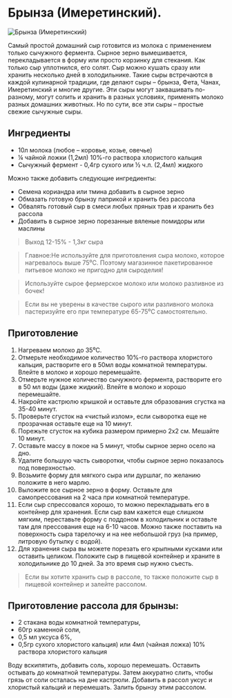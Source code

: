 # Брынза (Имеретинский).
![Брынза (Имеретинский)](/images/Kulinar/Chesse/brynza_imretinskiy.png 'Брынза (Имеретинский)')

Самый простой домашний сыр готовится из молока с применением только сычужного фермента. Сырное зерно вымешивается, перекладывается в форму или просто корзинку для стекания. Как только сыр уплотнился, его солят. Сыр можно кушать сразу или хранить несколько дней в холодильнике. Такие сыры встречаются в каждой кулинарной традиции, где делают сыры – брынза, Фета, Чанах, Имеретинский и многие другие. Эти сыры могут заквашивать по-разному, могут солить и хранить в разных условиях, применять молоко разных домашних животных. Но по сути, все эти сыры – простые свежие сычужные сыры.

## Ингредиенты

- 10л молока (любое – коровье, козье, овечье)
- ¼ чайной ложки (1,2мл) 10%-го раствора хлористого кальция
- Сычужный фермент - 0,4гр сухого или ½ ч.л. (2,4мл) жидкого

Можно также добавить следующие ингредиенты:

- Семена кориандра или тмина добавить в сырное зерно
- Обмазать готовую брынзу паприкой и хранить без рассола
- Обвалять готовый сыр в смеси любых пряных трав и хранить без рассола
- Добавить в сырное зерно порезанные вяленые помидоры или маслины

> Выход 12-15% - 1,3кг сыра

> Главное:Не используйте для приготовления сыра молоко, которое нагревалось выше 75⁰С. Поэтому магазинное пакетированное питьевое молоко не пригодно для сыроделия!

> Используйте сырое фермерское молоко или молоко разливное из бочек!

> Если вы не уверены в качестве сырого или разливного молока пастеризуйте его при температуре 65-75⁰С самостоятельно.

## Приготовление

1. Нагреваем молоко до 35⁰С.
2. Отмерьте необходимое количество 10%-го раствора хлористого кальция, растворите его в 50мл воды комнатной температуры. Влейте в молоко и хорошо перемешайте.
3. Отмерьте нужное количество сычужного фермента, растворите его в 50 мл воды (даже жидкий). Влейте в молоко и хорошо перемешайте.
4. Накройте кастрюлю крышкой и оставьте для образования сгустка на 35-40 минут.
5. Проверьте сгусток на «чистый излом», если сыворотка еще не прозрачная оставьте еще на 10 минут.
6. Порежьте сгусток на кубика размером примерно 2х2 см. Мешайте 10 минут.
7. Оставьте массу в покое на 5 минут, чтобы сырное зерно осело на дно.
8. Удалите большую часть сыворотки, чтобы сырное зерно показалось под поверхностью.
9. Возьмите форму для мягкого сыра или дуршлаг, по желанию положите в него марлю.
10. Выложите все сырное зерно в форму. Оставьте для самопрессования на 2 часа при комнатной температуре.
11. Если сыр спрессовался хорошо, то можно перекладывать его в контейнер для хранения. Если сыр вам кажется еще слишком мягким, переставьте форму с поддоном в холодильник и оставьте там для прессования еще на 6-10 часов. Можно также поставить на поверхность сыра тарелочку и на нее небольшой груз (на пример, литровую бутылку с водой).
12. Для хранения сыра вы можете порезать его крыпными кусками или оставить целиком. Положите сыр в пищевой контейнер и храните в холодильнике до 10 дней. За это время сыр нужно съесть.

> Если вы хотите хранить сыр в рассоле, то также положите сыр в пищевой контейнер и залейте рассолом.

## Приготовление рассола для брынзы:

- 2 стакана воды комнатной температуры,
- 60гр каменной соли,
- 0,5 мл уксуса 6%,
- 0,5гр сухого хлористого кальция) или 4мл (чайная ложка) 10% раствора хлористого кальция

Воду вскипятить, добавить соль, хорошо перемешать. Оставить остывать до комнатной температуры. Затем аккуратно слить, чтобы грязь от соли осталась на дне кастрюли. Добавить в рассол уксус и хлористый кальций и перемешать. Залить брынзу этим рассолом.
